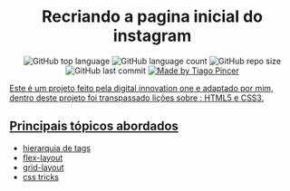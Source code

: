 <h1 align="center"> Recriando a pagina inicial do instagram </h1>

<p align="center">
<img alt="GitHub top language" src="https://img.shields.io/github/languages/top/tpincer/RecriandoPaginaInstagram?style=for-the-badge">

<img alt="GitHub language count" src="https://img.shields.io/github/languages/count/tpincer/RecriandoPaginaInstagram?style=for-the-badge">

<img alt="GitHub repo size" src="https://img.shields.io/github/repo-size/tpincer/RecriandoPaginaInstagram?style=for-the-badge">

  <br>

<img alt="GitHub last commit" src="https://img.shields.io/github/last-commit/tpincer/RecriandoPaginaInstagram?style=for-the-badge">

  <a href="https://www.linkedin.com/in/tiago-pincer-b48a11174/">
    <img alt="Made by Tiago Pincer" src="https://img.shields.io/badge/Made%20In-By%20Tiago%20Pincer-sucess
  </a>

  
</p>

![](principal.jpg)

<p>Este é um projeto feito pela digital innovation one e adaptado por mim, dentro deste projeto foi transpassado lições sobre : HTML5 e CSS3. </p>
<p>
<h2>Principais tópicos abordados</h2>
<ul align="left">
  <li>hierarquia de tags</li>
  <li>flex-layout</li>
  <li>grid-layout</li>
  <li>css tricks</li>
</ul>

</p>